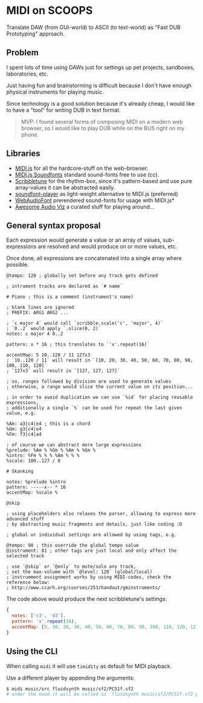 # MIDI on SCOOPS

Translate DAW (from GUI-world) to ASCII (to text-world) as "Fast DUB Prototyping" approach.

## Problem

I spent lots of time using DAWs just for settings up pet projects, sandboxes, laboratories, etc.

Just having fun and brainstorming is difficult because I don't have enough physical instruments for playing music.

Since technology is a good solution because it's already cheap, I would like to have a "tool" for writing DUB in text format.

> MVP: I found several forms of composing MIDI on a modern web browser, so I would like to play DUB while on the BUS right on my phone.

## Libraries

- [MIDI.js](https://galactic.ink/midi-js/) for all the hardcore-stuff on the web-browser.
- [MIDI.js Soundfonts](https://github.com/gleitz/midi-js-soundfonts) standard sound-fonts free to use (cc).
- [Scribbletune](https://github.com/walmik/scribbletune) for the rhythm-box, since it's pattern-based and use pure array-values it can be abstracted easily.
- [soundfont-player](https://github.com/danigb/soundfont-player) as light-weight alternative to MIDI.js (preferred)
- [WebAudioFont](https://github.com/surikov/webaudiofont) prerendered sound-fonts for usage with MIDI.js*
- [Awesome Audio Viz](https://github.com/willianjusten/awesome-audio-visualization) a curated stuff for playing around...

## General syntax proposal

Each expression would generate a value or an array of values, sub-expressions are resolved and would produce on or more values, etc.

Once done, all expressions are concatenated into a single array where possible.

    @tempo: 120 ; globally set before any track gets defined

    ; intrument tracks are declared as `# name`

    # Piano ; this is a comment (instrument's name)

    ; blank lines are ignored
    ; PREFIX: ARG1 ARG2 ...

    ; `c major 4` would call `scribble.scale('c', 'major', 4)`
    ; `0..2` would apply `.slice(0, 2)`
    notes: c major 4 0..2

    pattern: x * 16 ; this translates to `'x'.repeat(16)`

    accentMap: 5 10..120 / 11 127x3
    ; `10..120 / 11` will result in `[10, 20, 30, 40, 50, 60, 70, 80, 90, 100, 110, 120]`
    ; `127x3` will result in `[127, 127, 127]`

    ; so, ranges followed by division are used to generate values
    ; otherwise, a range would slice the current value on its position...

    ; in order to avoid duplication we can use `%id` for placing reusable expressions,
    ; additionally a single `%` can be used for repeat the last given value, e.g.

    %Am: a3|c4|e4 ; this is a chord
    %Gm: g3|c4|e4
    %Fm: f3|c4|a4

    ; of course we can abstract more large expressions
    %prelude: %Am % %Gm % %Am % %Gm %
    %intro: %Fm % % % %Am % % %
    %scale: 100..127 / 8

    # Skanking

    notes: %prelude %intro
    pattern: -----x-- * 16
    accentMap: %scale %

    @skip

    ; using placeholders also relaxes the parser, allowing to express more advanced stuff
    ; by abstracting music fragments and details, just like coding :D

    ; global or individual settings are allowed by using tags, e.g.

    @tempo: 90 ; this override the global tempo value
    @instrument: 81 ; other tags are just local and only affect the selected track

    ; use `@skip` or `@only` to mute/solo any track,
    ; set the max-volume with `@level: 120` (global/local)
    ; instrumment assignment works by using MIDI-codes, check the reference below:
    ; http://www.ccarh.org/courses/253/handout/gminstruments/

The code above would produce the next scribbletune's settings:

```js
{
  notes: ['c3', 'd3'],
  pattern: 'x'.repeat(16),
  accentMap: [5, 10, 20, 30, 40, 50, 60, 70, 80, 90, 100, 110, 120, 127, 127, 127],
}
```

## Using the CLI

When calling `midi` it will use `timidity` as default for MIDI playback.

Use a different player by appending the arguments:

```bash
$ midi music/src fluidsynth music/sf2/PC51f.sf2
# under the hood it will be called as `fluidsynth music/sf2/PC51f.sf2 path/to/generated_midi_file.mid`
```
